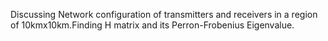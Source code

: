 Discussing Network configuration of transmitters and receivers in a region of 10kmx10km.Finding H matrix and its Perron-Frobenius Eigenvalue.
